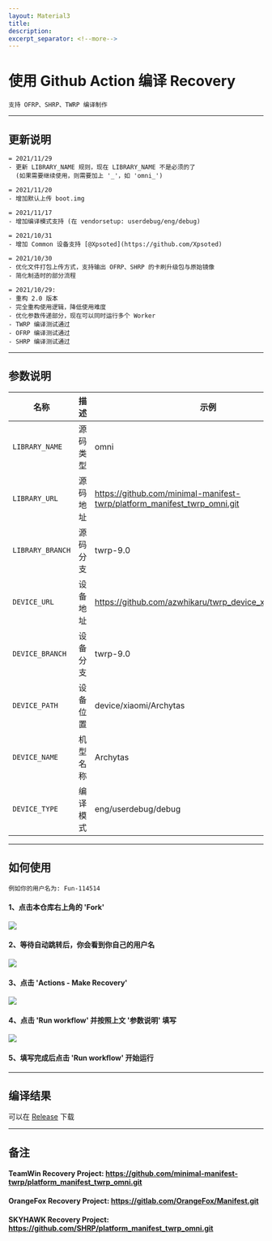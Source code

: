 ```yaml
---
layout: Material3
title: 
description: 
excerpt_separator: <!--more-->
---
```


# 使用 Github Action 编译 Recovery
```
支持 OFRP、SHRP、TWRP 编译制作
```
---

## 更新说明
```
= 2021/11/29
- 更新 LIBRARY_NAME 规则，现在 LIBRARY_NAME 不是必须的了
  (如果需要继续使用，则需要加上 '_'，如 'omni_')
```
```
= 2021/11/20
- 增加默认上传 boot.img
```
```
= 2021/11/17
- 增加编译模式支持 (在 vendorsetup: userdebug/eng/debug)
```
```
= 2021/10/31
- 增加 Common 设备支持 [@Xpsoted](https://github.com/Xpsoted)
```

```
= 2021/10/30
- 优化文件打包上传方式，支持输出 OFRP、SHRP 的卡刷升级包与原始镜像
- 简化制造时的部分流程
```

```
= 2021/10/29: 
- 重构 2.0 版本
- 完全重构使用逻辑，降低使用难度
- 优化参数传递部分，现在可以同时运行多个 Worker
- TWRP 编译测试通过
- OFRP 编译测试通过
- SHRP 编译测试通过
```

-----

## 参数说明

| 名称 | 描述 | 示例 |
| ------------ | -------------------- | ------------ |
| `LIBRARY_NAME` | 源码类型 | omni |
| `LIBRARY_URL` | 源码地址 | https://github.com/minimal-manifest-twrp/platform_manifest_twrp_omni.git |
| `LIBRARY_BRANCH` | 源码分支 | twrp-9.0 |
| `DEVICE_URL` | 设备地址 | https://github.com/azwhikaru/twrp_device_xiaomi_archytas |
| `DEVICE_BRANCH` | 设备分支 | twrp-9.0 |
| `DEVICE_PATH` | 设备位置 | device/xiaomi/Archytas |
| `DEVICE_NAME` | 机型名称 | Archytas |
| `DEVICE_TYPE` | 编译模式 | eng/userdebug/debug |

-----

## 如何使用
```
例如你的用户名为: Fun-114514
```
#### 1、点击本仓库右上角的 'Fork'
![](https://i.bmp.ovh/imgs/2021/10/6b6ed9f29e732372.png)
#### 2、等待自动跳转后，你会看到你自己的用户名
![](https://i.bmp.ovh/imgs/2021/10/66cfe324c0ebb69b.png)
#### 3、点击 'Actions - Make Recovery'
![](https://i.bmp.ovh/imgs/2021/10/23896d1b66292047.png)
#### 4、点击 'Run workflow' 并按照上文 '参数说明' 填写
![](https://i.bmp.ovh/imgs/2021/10/9cb7871267cf2f53.png)
#### 5、填写完成后点击 'Run workflow' 开始运行

-----

## 编译结果
可以在 [Release](../../releases) 下载

-----
## 备注

#### TeamWin Recovery Project: https://github.com/minimal-manifest-twrp/platform_manifest_twrp_omni.git
#### OrangeFox Recovery Project: https://gitlab.com/OrangeFox/Manifest.git
#### SKYHAWK Recovery Project: https://github.com/SHRP/platform_manifest_twrp_omni.git